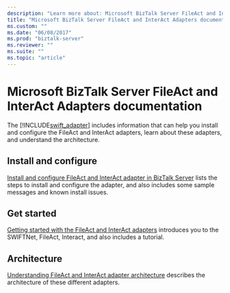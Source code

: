 ```yaml
---
description: "Learn more about: Microsoft BizTalk Server FileAct and InterAct Adapters documentation"
title: "Microsoft BizTalk Server FileAct and InterAct Adapters documentation"
ms.custom: ""
ms.date: "06/08/2017"
ms.prod: "biztalk-server"
ms.reviewer: ""
ms.suite: ""
ms.topic: "article"
---
```

# Microsoft BizTalk Server FileAct and InterAct Adapters documentation
The [!INCLUDE[swift_adapter](../../includes/swift-adapter-md.md)] includes information that can help you install and configure the FileAct and InterAct adapters, learn about these adapters, and understand the architecture.  
  
## Install and configure
[Install and configure FileAct and InterAct adapter in BizTalk Server](../../adapters-and-accelerators/fileact-interact/install-and-configure-fileact-and-interact-adapter-in-biztalk-server.md) lists the steps to install and configure the adapter, and also includes some sample messages and known install issues. 

## Get started
[Getting started with the FileAct and InterAct adapters](../../adapters-and-accelerators/fileact-interact/getting-started-with-the-fileact-and-interact-adapters.md) introduces you to the SWIFTNet, FileAct, Interact, and also includes a tutorial.

## Architecture  
[Understanding FileAct and InterAct adapter architecture](../../adapters-and-accelerators/fileact-interact/understanding-fileact-and-interact-adapter-architecture.md) describes the architecture of these different adapters.  
